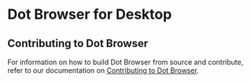# Dot Browser for Desktop

## Contributing to Dot Browser

For information on how to build Dot Browser from source and contribute, refer to our documentation on [Contributing to Dot Browser](https://developer.dothq.org/contributing/getting_started.html).

